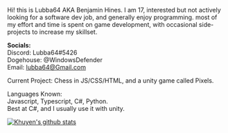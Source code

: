 Hi! this is Lubba64 AKA Benjamin Hines. I am 17, interested but not actively looking for a software dev job, and generally enjoy programming. most of my effort and time is spent on game development, with occasional side-projects to increase my skillset.
         
**Socials:**             
Discord: Lubba64#5426          
Dogehouse: @WindowsDefender           
Email: lubba64@Gmail.com            
         
Current Project: Chess in JS/CSS/HTML, and a unity game called Pixels.  
          
Languages Known:      
Javascript, Typescript, C#, Python.      
Best at C#, and I usually use it with unity.      
          
[![Khuyen's github stats](https://github-readme-stats.vercel.app/api?username=Lubba-64&count_private=true&show_icons=true&theme=radical&hide_rank=false)](https://github.com/anuraghazra/github-readme-stats)
